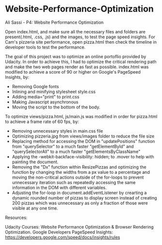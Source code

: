 # Website-Performance-Optimization
Ali Sassi - P4: Website Performance Optimization

Open index.html, and make sure all the necessary files and folders are present(.html, .css, .js) and the images, to test the page speed insights. For Cam's pizzeria site performance, open pizza.html then check the timeline in developer tools to test the performance.

The goal of this project was to optimize an online portoflio provided by Udacity. In order to achieve this, I had to optimize the critical rendering path and make the two web pages render as fast as possible. index.html was modified to achieve a score of 90 or higher on Google's PageSpeed Insights, by:
- Removing Google fonts
- Inlining and minifying stylesheet style.css
- Adding media="print" to print.css
- Making Javascript asynchronous
- Moving the script to the bottom of the body.


To optimize views/pizza.html, js/main.js was modified in order for pizza.html to achieve a frame rate of 60 fps, by:
- Removing unnecessary styles in main.css file
- Optimizing pizzeria.jpg from views/images folder to reduce the file size
- Replacing method for accessing the DOM in "updatePositions" function from "querySelector" to a much faster "getElementById" and "querySelectorAll" to a much faster "getElementsByClassName"  
- Applying the -webkit-backface-visibility: hidden; to .mover to help with painting the document.
- Removing the "Dx" function within ResizePizzas and optimizing the function by changing the widths from a px value to a percentage and moving the non-critical actions outside of the for-loops to prevent unnecessary iteration such as repeatedly accessing the same information in the DOM with different variables.
- Adjusting the for-loop in document.addEventListener by crearting a dynamic rounded number of pizzas to display screen instead of creating 200 pizzas which was unnecessary as only a fraction of those were visible at any one time.


Resources:

Udacity Courses: Website Performance Optimization & Browser Rendering Optimization.
Google Developers PageSpeed Insights: https://developers.google.com/speed/docs/insights/rules


